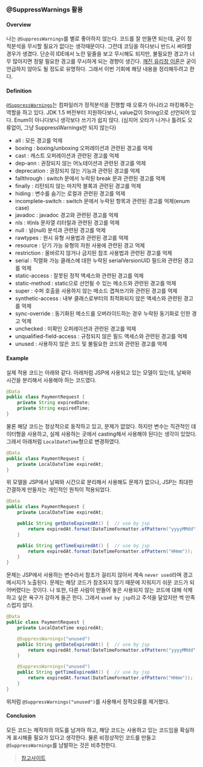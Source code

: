 ### @SuppressWarnings 활용

#### Overview
나는 `@SuppressWarnings`를 별로 좋아하지 않는다. 코드를 잘 만들면 되는데, 굳이 정적분석을 무시할 필요가 없다는 생각때문이다. 그런데 코딩을 하다보니 반드시 써야할 경우가 생겼다. 단순히 IDE에서 노란 밑줄을 보고 무시해도 되지만, 불필요한 경고가 너무 많아지면 정말 필요한 경고를 무시하게 되는 경향이 생긴다. [깨진 유리창 이론](https://en.wikipedia.org/wiki/Broken_windows_theory)은 굳이 언급하지 않아도 될 정도로 유명하다.
그래서 이번 기회에 해당 내용을 정리해두려고 한다.

#### Definition
[`@SuppressWarnings`](https://docs.oracle.com/javase/7/docs/api/java/lang/SuppressWarnings.html)는 컴파일러가 정적분석을 진행할 때 오류가 아니라고 마킹해주는 역할을 하고 있다. JDK 1.5 버전부터 지원하다보니, value값이 String으로 선언되어 있다. Enum이 아니다보니 생각보다 쓰기가 쉽지 않다. (심지어 오타가 나거나 틀려도 오류없이, 그냥 SuppressWarnings만 되지 않는다)

* all : 모든 경고를 억제
* boxing : boxing/unboxing 오퍼레이션과 관련된 경고를 억제
* cast : 캐스트 오퍼레이션과 관련된 경고를 억제
* dep-ann : 권장되지 않는 어노테이션과 관련된 경고를 억제
* deprecation : 권장되지 않는 기능과 관련된 경고를 억제
* fallthrough : switch 문에서 누락된 break 문과 관련된 경고를 억제
* finally : 리턴되지 않는 마지막 블록과 관련된 경고를 억제
* hiding : 변수를 숨기는 로컬과 관련된 경고를 억제
* incomplete-switch : switch 문에서 누락된 항목과 관련된 경고를 억제(enum case)
* javadoc : javadoc 경고와 관련된 경고를 억제
* nls : 비nls 문자열 리터럴과 관련된 경고를 억제
* null : 널(null) 분석과 관련된 경고를 억제
* rawtypes : 원시 유형 사용법과 관련된 경고를 억제
* resource : 닫기 가능 유형의 자원 사용에 관련된 경고 억제
* restriction : 올바르지 않거나 금지된 참조 사용법과 관련된 경고를 억제
* serial : 직렬화 가능 클래스에 대한 누락된 serialVersionUID 필드와 관련된 경고를 억제
* static-access : 잘못된 정적 액세스와 관련된 경고를 억제
* static-method : static으로 선언될 수 있는 메소드와 관련된 경고를 억제
* super : 수퍼 호출을 사용하지 않는 메소드 겹쳐쓰기와 관련된 경고를 억제
* synthetic-access : 내부 클래스로부터의 최적화되지 않은 액세스와 관련된 경고를 억제
* sync-override : 동기화된 메소드를 오버라이드하는 경우 누락된 동기화로 인한 경고 억제
* unchecked : 미확인 오퍼레이션과 관련된 경고를 억제
* unqualified-field-access : 규정되지 않은 필드 액세스와 관련된 경고를 억제
* unused : 사용하지 않은 코드 및 불필요한 코드와 관련된 경고를 억제

#### Example

실제 적용 코드는 아래와 같다. 
아래처럼 JSP에 사용되고 있는 모델이 있는데, 날짜와 시간을 분리해서 사용해야 하는 코드였다.

```java
@Data
public class PaymentRequest {
    private String expiredDate;
    private String expiredTime;
}
```

물론 해당 코드는 정상적으로 동작하고 있고, 문제가 없었다. 하지만 변수는 직관적인 데이터형을 사용하고, 실제 사용하는 곳에서 casting해서 사용해야 된다는 생각이 있었다. 그래서 아래처럼 `LocalDateTime`형으로 변경하였다.

```java
@Data
public class PaymentRequest {
    private LocalDateTime expiredAt;
}
```

위 모델을 JSP에서 날짜와 시간으로 분리해서 사용해도 문제가 없으나, JSP는 최대한 간결하게 만들자는 개인적인 원칙이 적용되었다.

```java
@Data
public class PaymentRequest {
    private LocalDateTime expiredAt;

    public String getDateExpiredAt() {  // use by jsp
        return expiredAt.format(DateTimeFormatter.ofPattern("yyyyMMdd"));
    }

    public String getTimeExpiredAt() {  // use by jsp
        return expiredAt.format(DateTimeFormatter.ofPattern("HHmm"));
    }
}
```

문제는 JSP에서 사용하는 변수라서 참조가 걸리지 않아서 계속 `never used`라며 경고 메시지가 노출된다. 문제는 해당 코드가 참조되지 않기 때문에 지워지기 쉬운 코드가 되어버렸다는 것이다. 나 또한, 다른 사람이 만들어 놓은 사용되지 않는 코드에 대해 삭제하고 싶은 욕구가 강하게 들곤 한다. 그래서 `used by jsp`라고 주석을 달았지만 썩 만족스럽지 않다.

```java
@Data
public class PaymentRequest {
    private LocalDateTime expiredAt;

    @SuppressWarnings("unused")
    public String getDateExpiredAt() {  // use by jsp
        return expiredAt.format(DateTimeFormatter.ofPattern("yyyyMMdd"));
    }

    @SuppressWarnings("unused")
    public String getTimeExpiredAt() {  // use by jsp
        return expiredAt.format(DateTimeFormatter.ofPattern("HHmm"));
    }
}
```

위처럼 `@SuppressWarnings("unused")`를 사용해서 정적오류를 제거했다.

#### Conclusion

모든 코드는 제작자의 의도를 남겨야 하고, 해당 코드는 사용하고 있는 코드임을 확실하게 표시해줄 필요가 있다고 생각한다. 물론 비정상적인 코드를 만들고 `@SuppressWarnings`를 남발하는 것은 비추천한다.

> [참고사이트](http://www.ibm.com/support/knowledgecenter/ko/SS5JSH_9.1.1/org.eclipse.jdt.doc.user/tasks/task-suppress_warnings.htm)
